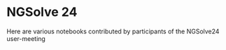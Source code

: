 # NGSolve 24

Here are various notebooks contributed by participants of the NGSolve24 user-meeting


```{tableofcontents}
```

